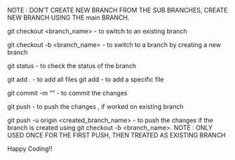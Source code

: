 NOTE : DON’T CREATE NEW BRANCH FROM THE SUB BRANCHES, CREATE NEW BRANCH USING THE main BRANCH.

git checkout <branch_name> - to switch to an existing branch

git checkout -b <branch_name> - to switch to a branch by creating a new branch

git status - to check the status of the branch

git add . - to add all files
git add <filename> - to add a specific file 

git commit -m “<message>” -  to commit the changes

git push - to push the changes , if worked on existing branch

git push -u origin <created_branch_name> - to push the changes if the branch is created using
                                           git checkout -b <branch_name>. 
                                           NOTE : ONLY USED ONCE FOR THE FIRST PUSH, THEN TREATED AS EXISTING BRANCH


Happy Coding!!
